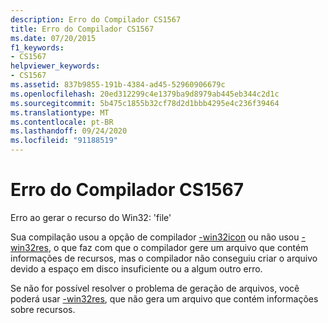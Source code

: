 ```yaml
---
description: Erro do Compilador CS1567
title: Erro do Compilador CS1567
ms.date: 07/20/2015
f1_keywords:
- CS1567
helpviewer_keywords:
- CS1567
ms.assetid: 837b9855-191b-4384-ad45-52960906679c
ms.openlocfilehash: 20ed312299c4e1379ba9d8979ab445eb344c2d1c
ms.sourcegitcommit: 5b475c1855b32cf78d2d1bbb4295e4c236f39464
ms.translationtype: MT
ms.contentlocale: pt-BR
ms.lasthandoff: 09/24/2020
ms.locfileid: "91188519"
---
```

# <a name="compiler-error-cs1567"></a>Erro do Compilador CS1567

Erro ao gerar o recurso do Win32: 'file'  
  
 Sua compilação usou a opção de compilador [-win32icon](../compiler-options/win32icon-compiler-option.md) ou não usou [-win32res](../compiler-options/win32res-compiler-option.md), o que faz com que o compilador gere um arquivo que contém informações de recursos, mas o compilador não conseguiu criar o arquivo devido a espaço em disco insuficiente ou a algum outro erro.  
  
 Se não for possível resolver o problema de geração de arquivos, você poderá usar [-win32res](../compiler-options/win32res-compiler-option.md), que não gera um arquivo que contém informações sobre recursos.
